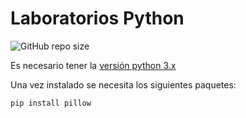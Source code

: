# Laboratorios Python
![GitHub repo size](https://img.shields.io/github/repo-size/erianvc/laboratorios-python)

Es necesario tener la [versión python 3.x](https://www.python.org/downloads/)

Una vez instalado se necesita los siguientes paquetes:

    pip install pillow
